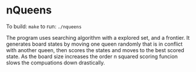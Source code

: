 # nQueens

To build:
<code>make</code>
to run:
<code>./nqueens</code>

The program uses searching algorithm with a explored set, and a frontier. It generates board states by moving one queen randomly that is in conflict with another queen, then scores the states and moves to the best scored state. As the board size increases the order n squared scoring funcion slows the compuations down drastically.
